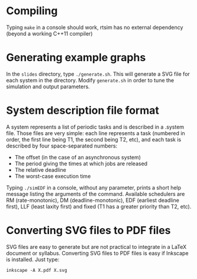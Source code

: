 # Compiling

Typing `make` in a console should work, rtsim has no external dependency (beyond a working C++11 compiler)

# Generating example graphs

In the `slides` directory, type `./generate.sh`. This will generate a SVG file for each system in the directory. Modify `generate.sh` in order to tune the simulation and output parameters.

# System description file format

A system represents a list of periodic tasks and is described in a .system file. Those files are very simple: each line represents a task (numbered in order, the first line being T1, the second being T2, etc), and each task is described by four space-separated numbers:

* The offset (in the case of an asynchronous system)
* The period giving the times at which jobs are released
* The relative deadline
* The worst-case execution time

Typing `./simEDF` in a console, without any parameter, prints a short help message listing the arguments of the command. Available schedulers are RM (rate-monotonic), DM (deadline-monotonic), EDF (earliest deadline first), LLF (least laxity first) and fixed (T1 has a greater priority than T2, etc).

# Converting SVG files to PDF files

SVG files are easy to generate but are not practical to integrate in a LaTeX document or syllabus. Converting SVG files to PDF files is easy if Inkscape is installed. Just type:

    inkscape -A X.pdf X.svg

